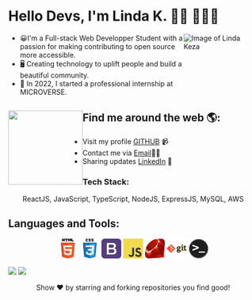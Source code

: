 # Hello Devs, I'm Linda K. 👋🏾 👩🏾‍💻

<img align="right" border-radius="50" width="150" height="150" src="https://ca.slack-edge.com/T47CT8XPG-U02Q517JKPU-e2129f8a5356-512" alt="Image of Linda Keza">


- 😀I'm a Full-stack Web Developper Student with a passion for making contributing to open source more accessible.
- 🖥️ Creating technology to uplift people and build a beautiful community. 
- 🚴 In 2022, I started a professional internship at MICROVERSE.


## Find me around the web 🌎: <a href="https://github.com/keza681"><img align="left" width="150" height="150" src="https://github.com/M0nica/M0nica/blob/main/octomonica/m0nica-octocat-rotating.gif?raw=true"></a>
- Visit my profile <a href="https://github.com/keza681">GITHUB</a> 📹 
- Contact me via <a href="lindakeza19@gmail.com"> Email</a>✍🏾
- Sharing updates  <a href="https://www.linkedin.com/in/linda-keza-a10150218/">LinkedIn</a> 💼


 
 ###  Tech Stack:

<p align="center">
ReactJS, JavaScript, TypeScript, NodeJS, ExpressJS, MySQL, AWS 
 </p>
 
## **Languages and Tools:**

<p align="center">

  <div align="center">
 <code><img height="40" src="https://raw.githubusercontent.com/github/explore/80688e429a7d4ef2fca1e82350fe8e3517d3494d/topics/html/html.png"></code> <code><img height="40" src="https://raw.githubusercontent.com/github/explore/80688e429a7d4ef2fca1e82350fe8e3517d3494d/topics/css/css.png"></code> <code><img height="40" src="https://raw.githubusercontent.com/github/explore/80688e429a7d4ef2fca1e82350fe8e3517d3494d/topics/bootstrap/bootstrap.png"></code> <code><img height="40" src="https://raw.githubusercontent.com/github/explore/80688e429a7d4ef2fca1e82350fe8e3517d3494d/topics/javascript/javascript.png"></code> <code><img height="40" src="https://raw.githubusercontent.com/github/explore/80688e429a7d4ef2fca1e82350fe8e3517d3494d/topics/ruby/ruby.png"></code>  <code><img height="40" src="https://raw.githubusercontent.com/github/explore/80688e429a7d4ef2fca1e82350fe8e3517d3494d/topics/git/git.png"></code>  <code><img height="40" src="https://raw.githubusercontent.com/github/explore/80688e429a7d4ef2fca1e82350fe8e3517d3494d/topics/terminal/terminal.png"></code>

  </div>
  </p>

<div align= "left">
<p align="left">
  
  <img src="https://github-readme-stats.vercel.app/api?username=keza681&count_private=true&show_icons=true&theme=dracula&line_height=33">
  <img src="https://github-readme-stats.vercel.app/api/top-langs/?username=keza681&count_private=true&hide=html,scss,,ejs&theme=dracula&line_height=10">
</div>

</p>

  <p align="center">
    Show ❤️ by starring and forking repositories you find good!
  </p>


